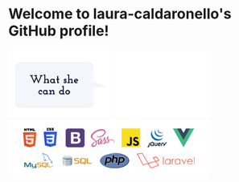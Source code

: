 <h1>Welcome to laura-caldaronello's GitHub profile!</h1>
<p float="left">
    <img width="200" src="img/cloud.jpg">
    <img width="200" src="img/pointing.gif">
    <img width="400" src="img/linguaggi.png">
</p>
